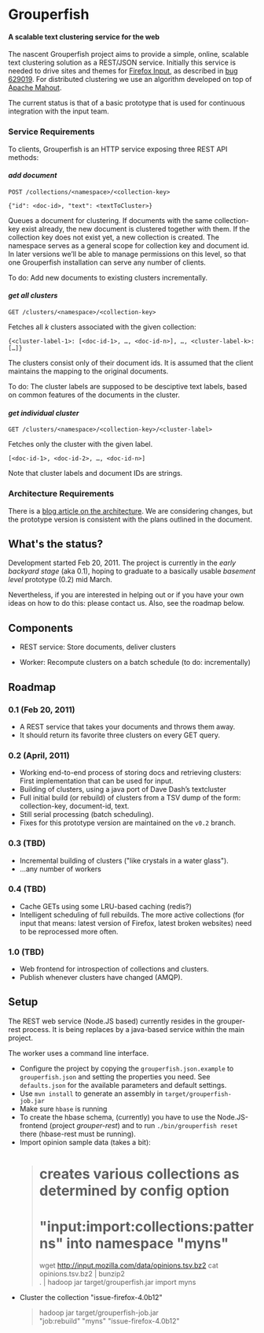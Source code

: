 # Grouperfish

#### A scalable text clustering service for the web

The nascent Grouperfish project aims to provide a simple, online, scalable text clustering solution as a REST/JSON service. Initially this service is needed to drive sites and themes for [Firefox Input](http://input.mozilla.com), as described in [bug 629019](https://bugzilla.mozilla.org/show_bug.cgi?id=629019). For distributed clustering we use an algorithm developed on top of [Apache Mahout](http://mahout.apache.org/).

The current status is that of a basic prototype that is used for continuous integration with the input team.

### Service Requirements

To clients, Grouperfish is an HTTP service exposing three REST API methods:

#### *add document*

    POST /collections/<namespace>/<collection-key>
    
    {"id": <doc-id>, "text": <textToCluster>}

Queues a document for clustering. If documents with the same collection-key exist already, the new document is clustered together with them. If the collection key does not exist yet, a new collection is created. The namespace serves as a general scope for collection key and document id. In later versions we’ll be able to manage permissions on this level, so that one Grouperfish installation can serve any number of clients.

To do: Add new documents to existing clusters incrementally. 

#### *get all clusters*

    GET /clusters/<namespace>/<collection-key>

Fetches all *k* clusters associated with the given collection:

    {<cluster-label-1>: [<doc-id-1>, …, <doc-id-n>], …, <cluster-label-k>: […]}

The clusters consist only of their document ids. It is assumed that the client maintains the mapping to the original documents. 

To do: The cluster labels are supposed to be desciptive text labels, based on common features of the documents in the cluster.

#### *get individual cluster*

    GET /clusters/<namespace>/<collection-key>/<cluster-label>

Fetches only the cluster with the given label.

    [<doc-id-1>, <doc-id-2>, …, <doc-id-n>]


Note that cluster labels and document IDs are strings.

### Architecture Requirements

There is a [blog article on the architecture](http://www.thefoundation.de/michael/2011/mar/01/scalable-text-clustering/). We are considering changes, but the prototype version is consistent with the plans outlined in the document. 


## What's the status?

Development started Feb 20, 2011. The project is currently in the *early backyard stage* (aka 0.1), hoping to graduate to a basically usable *basement level* prototype (0.2) mid March.

Nevertheless, if you are interested in helping out or if you have your own ideas on how to do this: please contact us. Also, see the roadmap below.


## Components

* REST service: Store documents, deliver clusters

* Worker: Recompute clusters on a batch schedule (to do: incrementally)


Roadmap
-------

### 0.1 (Feb 20, 2011)
* A REST service that takes your documents and throws them away.
* It should return its favorite three clusters on every GET query.

### 0.2 (April, 2011)
* Working end-to-end process of storing docs and retrieving clusters: First implementation that can be used for input.
* Building of clusters, using a java port of Dave Dash’s textcluster
* Full initial build (or rebuild) of clusters from a TSV dump of the form: collection-key, document-id, text.
* Still serial processing (batch scheduling).
* Fixes for this prototype version are maintained on the `v0.2` branch.

### 0.3 (TBD)
* Incremental building of clusters ("like crystals in a water glass").
* …any number of workers

### 0.4 (TBD)
* Cache GETs using some LRU-based caching (redis?)
* Intelligent scheduling of full rebuilds. The more active collections (for input that means: latest version of Firefox, latest broken websites) need to be reprocessed more often.

### 1.0 (TBD)
* Web frontend for introspection of collections and clusters.
* Publish whenever clusters have changed (AMQP).



Setup
-----

The REST web service (Node.JS based) currently resides in the grouper-rest process. It is being replaces by a java-based service within the main project.

The worker uses a command line interface.

* Configure the project by copying the `grouperfish.json.example` to `grouperfish.json` and setting the properties you need. See `defaults.json` for the available parameters and default settings.
* Use `mvn install` to generate an assembly in `target/grouperfish-job.jar`
* Make sure `hbase` is running
* To create the hbase schema, (currently) you have to use the Node.JS-frontend (project *grouper-rest*) and to run `./bin/grouperfish reset` there (hbase-rest must be running).
* Import opinion sample data (takes a bit):
    > # creates various collections as determined by config option
    > # "input:import:collections:patterns" into namespace "myns"
    > wget http://input.mozilla.com/data/opinions.tsv.bz2
    > cat opinions.tsv.bz2 | bunzip2 \
    .    | hadoop jar target/grouperfish.jar import myns
* Cluster the collection "issue-firefox-4.0b12"
    > hadoop jar target/grouperfish-job.jar \
    >    "job:rebuild" "myns" "issue-firefox-4.0b12"

